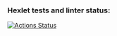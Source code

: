 ### Hexlet tests and linter status:
[![Actions Status](https://github.com/Pythonusus/python-project-83/actions/workflows/hexlet-check.yml/badge.svg)](https://github.com/Pythonusus/python-project-83/actions)
